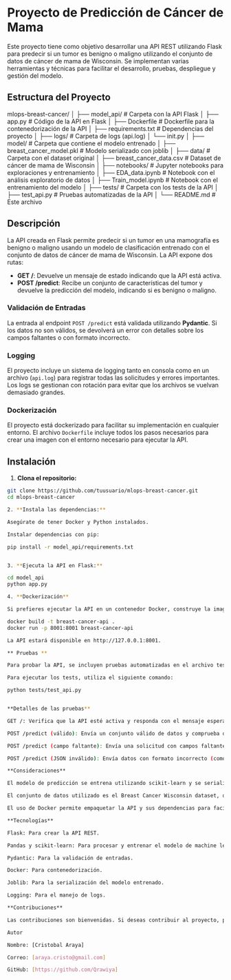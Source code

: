 # Proyecto de Predicción de Cáncer de Mama

Este proyecto tiene como objetivo desarrollar una API REST utilizando Flask para predecir si un tumor es benigno o maligno utilizando el conjunto de datos de cáncer de mama de Wisconsin. Se implementan varias herramientas y técnicas para facilitar el desarrollo, pruebas, despliegue y gestión del modelo.

## Estructura del Proyecto

mlops-breast-cancer/
│
├── model_api/ # Carpeta con la API Flask
│ ├── app.py # Código de la API en Flask
│ ├── Dockerfile # Dockerfile para la contenedorización de la API
│ ├── requirements.txt # Dependencias del proyecto
│ ├── logs/ # Carpeta de logs (api.log)
│ └── init.py
│
├── model/ # Carpeta que contiene el modelo entrenado
│ ├── breast_cancer_model.pkl # Modelo serializado con joblib
│
├── data/ # Carpeta con el dataset original
│ ├── breast_cancer_data.csv # Dataset de cáncer de mama de Wisconsin
│
├── notebooks/ # Jupyter notebooks para exploraciones y entrenamiento
│ ├── EDA_data.ipynb # Notebook con el análisis exploratorio de datos
│ ├── Train_model.ipynb # Notebook con el entrenamiento del modelo
│
├── tests/ # Carpeta con los tests de la API
│ ├── test_api.py # Pruebas automatizadas de la API
│
└── README.md # Este archivo


## Descripción

La API creada en Flask permite predecir si un tumor en una mamografía es benigno o maligno usando un modelo de clasificación entrenado con el conjunto de datos de cáncer de mama de Wisconsin. La API expone dos rutas:

- **GET /**: Devuelve un mensaje de estado indicando que la API está activa.
- **POST /predict**: Recibe un conjunto de características del tumor y devuelve la predicción del modelo, indicando si es benigno o maligno.

### Validación de Entradas

La entrada al endpoint `POST /predict` está validada utilizando **Pydantic**. Si los datos no son válidos, se devolverá un error con detalles sobre los campos faltantes o con formato incorrecto.

### Logging

El proyecto incluye un sistema de logging tanto en consola como en un archivo (`api.log`) para registrar todas las solicitudes y errores importantes. Los logs se gestionan con rotación para evitar que los archivos se vuelvan demasiado grandes.

### Dockerización

El proyecto está dockerizado para facilitar su implementación en cualquier entorno. El archivo `Dockerfile` incluye todos los pasos necesarios para crear una imagen con el entorno necesario para ejecutar la API.

## Instalación

1. **Clona el repositorio:**

```bash
git clone https://github.com/tuusuario/mlops-breast-cancer.git
cd mlops-breast-cancer

2. **Instala las dependencias:**

Asegúrate de tener Docker y Python instalados.

Instalar dependencias con pip:

pip install -r model_api/requirements.txt


3. **Ejecuta la API en Flask:**

cd model_api
python app.py

4. **Dockerización**

Si prefieres ejecutar la API en un contenedor Docker, construye la imagen y ejecuta el contenedor:

docker build -t breast-cancer-api .
docker run -p 8001:8001 breast-cancer-api

La API estará disponible en http://127.0.0.1:8001.

** Pruebas **

Para probar la API, se incluyen pruebas automatizadas en el archivo test_api.py dentro de la carpeta tests/. Este archivo realiza pruebas de las rutas GET / y POST /predict.

Para ejecutar los tests, utiliza el siguiente comando:

python tests/test_api.py


**Detalles de las pruebas**

GET /: Verifica que la API esté activa y responda con el mensaje esperado.

POST /predict (válido): Envía un conjunto válido de datos y comprueba que la predicción sea correcta.

POST /predict (campo faltante): Envía una solicitud con campos faltantes y comprueba que la API devuelva un error adecuado.

POST /predict (JSON inválido): Envía datos con formato incorrecto (como texto en un campo numérico) y verifica que la API devuelva un error adecuado.

**Consideraciones**

El modelo de predicción se entrena utilizando scikit-learn y se serializa en un archivo .pkl con joblib.

El conjunto de datos utilizado es el Breast Cancer Wisconsin dataset, que está disponible públicamente en Kaggle.

El uso de Docker permite empaquetar la API y sus dependencias para facilitar su despliegue en cualquier entorno.

**Tecnologías**

Flask: Para crear la API REST.

Pandas y scikit-learn: Para procesar y entrenar el modelo de machine learning.

Pydantic: Para la validación de entradas.

Docker: Para contenedorización.

Joblib: Para la serialización del modelo entrenado.

Logging: Para el manejo de logs.

**Contribuciones**

Las contribuciones son bienvenidas. Si deseas contribuir al proyecto, por favor abre un pull request con tus cambios.

Autor

Nombre: [Cristobal Araya]

Correo: [araya.cristo@gmail.com]

GitHub: [https://github.com/Qrawiya]